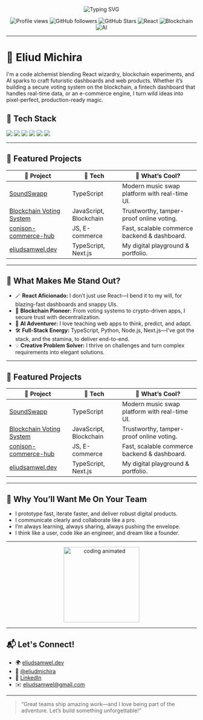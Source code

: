 <p align="center">
  <img src="https://readme-typing-svg.demolab.com?font=Fira+Code&pause=1000&color=22A7F0&center=true&vCenter=true&width=435&lines=Hi%2C+I'm+Eliud+Michira+%F0%9F%91%8B;React+Wizard+%7C+Blockchain+Builder+%7C+AI+Explorer" alt="Typing SVG" />
</p>

<p align="center">
  <img src="https://komarev.com/ghpvc/?username=eliudmichira&label=Profile%20views&color=22a7f0&style=flat" alt="Profile views" />
  <img src="https://img.shields.io/github/followers/eliudmichira?label=Followers&style=flat&color=22a7f0" alt="GitHub followers" />
  <img src="https://img.shields.io/github/stars/eliudmichira?label=GitHub%20Stars&style=flat&color=22a7f0" alt="GitHub Stars" />
  <img src="https://img.shields.io/badge/React-%2361DAFB.svg?style=flat&logo=react&logoColor=white" alt="React" />
  <img src="https://img.shields.io/badge/Blockchain-3C3C3D?style=flat&logo=ethereum&logoColor=white" alt="Blockchain" />
  <img src="https://img.shields.io/badge/AI-ffea00?style=flat&logo=python&logoColor=white" alt="AI" />
</p>

---

# 🚀 Eliud Michira

I'm a code alchemist blending React wizardry, blockchain experiments, and AI sparks to craft futuristic dashboards and web products. Whether it’s building a secure voting system on the blockchain, a fintech dashboard that handles real-time data, or an e-commerce engine, I turn wild ideas into pixel-perfect, production-ready magic.

## 🚀 Tech Stack

<p align="left">
  <img src="https://img.shields.io/badge/React-20232A?style=for-the-badge&logo=react&logoColor=61DAFB"/>
  <img src="https://img.shields.io/badge/TypeScript-007acc?style=for-the-badge&logo=typescript&logoColor=white"/>
  <img src="https://img.shields.io/badge/Node.js-339933?style=for-the-badge&logo=nodedotjs&logoColor=white"/>
  <img src="https://img.shields.io/badge/Python-3776AB?style=for-the-badge&logo=python&logoColor=white"/>
  <img src="https://img.shields.io/badge/Blockchain-3C3C3D?style=for-the-badge&logo=ethereum&logoColor=white"/>
  <img src="https://img.shields.io/badge/AI-ffea00?style=for-the-badge&logo=python&logoColor=white"/>
</p>

---

## 🚦 Featured Projects

| 🚧 Project                    | 🚀 Tech         | 🌟 What’s Cool?                                                        |
|-------------------------------|-----------------|-----------------------------------------------------------------------|
| [SoundSwapp](https://github.com/eliudmichira/SoundSwapp)             | TypeScript      | Modern music swap platform with real-time UI.                         |
| [Blockchain Voting System](https://github.com/eliudmichira/Blockchain-Voting-System) | JavaScript, Blockchain | Trustworthy, tamper-proof online voting.                              |
| [conison-commerce-hub](https://github.com/eliudmichira/conison-commerce-hub)       | JS, E-commerce  | Fast, scalable commerce backend & dashboard.                          |
| [eliudsamwel.dev](https://github.com/eliudmichira/eliudsamwel.dev)                 | TypeScript, Next.js | My digital playground & portfolio.                                    |

---
## 💫 What Makes Me Stand Out?

- 🪄 **React Aficionado:** I don’t just use React—I bend it to my will, for blazing-fast dashboards and snappy UIs.
- 🔗 **Blockchain Pioneer:** From voting systems to crypto-driven apps, I secure trust with decentralization.
- 🤖 **AI Adventurer:** I love teaching web apps to think, predict, and adapt.
- 🛠️ **Full-Stack Energy:** TypeScript, Python, Node.js, Next.js—I've got the stack, and the stamina, to deliver end-to-end.
- 💡 **Creative Problem Solver:** I thrive on challenges and turn complex requirements into elegant solutions.

---

## 🚦 Featured Projects

| 🚧 Project                    | 🚀 Tech         | 🌟 What’s Cool?                                                        |
|-------------------------------|-----------------|-----------------------------------------------------------------------|
| [SoundSwapp](https://github.com/eliudmichira/SoundSwapp)             | TypeScript      | Modern music swap platform with real-time UI.                         |
| [Blockchain Voting System](https://github.com/eliudmichira/Blockchain-Voting-System) | JavaScript, Blockchain | Trustworthy, tamper-proof online voting.                              |
| [conison-commerce-hub](https://github.com/eliudmichira/conison-commerce-hub)       | JS, E-commerce  | Fast, scalable commerce backend & dashboard.                          |
| [eliudsamwel.dev](https://github.com/eliudmichira/eliudsamwel.dev)                 | TypeScript, Next.js | My digital playground & portfolio.                                    |

---

## 🧭 Why You’ll Want Me On Your Team

- I prototype fast, iterate faster, and deliver robust digital products.
- I communicate clearly and collaborate like a pro.
- I’m always learning, always sharing, always pushing the envelope.
- I think like a user, code like an engineer, and dream like a founder.

---

<div align="center">
  <img src="https://media.giphy.com/media/l0MYt5jPR6QX5pnqM/giphy.gif" width="200" alt="coding animated" />
</div>

---

## 📬 Let's Connect!

- 🌍 [eliudsamwel.dev](https://eliudsamwel.dev)
- 🐙 [@eliudmichira](https://github.com/eliudmichira)
- 💼 [LinkedIn](https://www.linkedin.com/in/eliudsamwel/)
- ✉️ eliudsamwel@gmail.com

---

> “Great teams ship amazing work—and I love being part of the adventure. Let’s build something unforgettable!”
